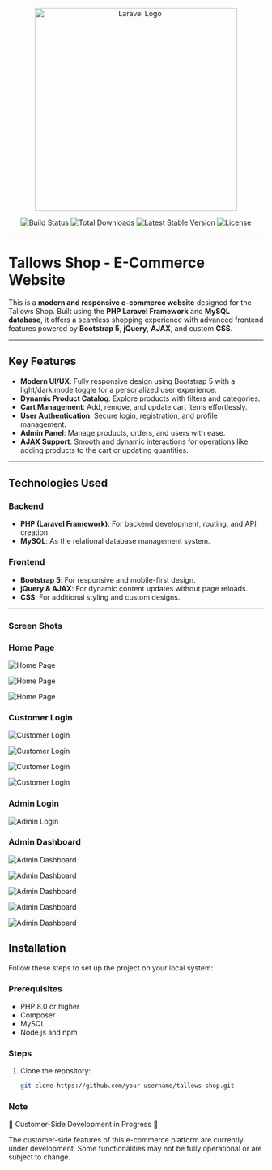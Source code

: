 <p align="center"><a href="https://laravel.com" target="_blank"><img src="https://raw.githubusercontent.com/laravel/art/master/logo-lockup/5%20SVG/2%20CMYK/1%20Full%20Color/laravel-logolockup-cmyk-red.svg" width="400" alt="Laravel Logo"></a></p>

<p align="center">
<a href="https://github.com/laravel/framework/actions"><img src="https://github.com/laravel/framework/workflows/tests/badge.svg" alt="Build Status"></a>
<a href="https://packagist.org/packages/laravel/framework"><img src="https://img.shields.io/packagist/dt/laravel/framework" alt="Total Downloads"></a>
<a href="https://packagist.org/packages/laravel/framework"><img src="https://img.shields.io/packagist/v/laravel/framework" alt="Latest Stable Version"></a>
<a href="https://packagist.org/packages/laravel/framework"><img src="https://img.shields.io/packagist/l/laravel/framework" alt="License"></a>
</p>

---

# Tallows Shop - E-Commerce Website

This is a **modern and responsive e-commerce website** designed for the Tallows Shop. Built using the **PHP Laravel Framework** and **MySQL database**, it offers a seamless shopping experience with advanced frontend features powered by **Bootstrap 5**, **jQuery**, **AJAX**, and custom **CSS**.

---

## Key Features

- **Modern UI/UX**: Fully responsive design using Bootstrap 5 with a light/dark mode toggle for a personalized user experience.
- **Dynamic Product Catalog**: Explore products with filters and categories.
- **Cart Management**: Add, remove, and update cart items effortlessly.
- **User Authentication**: Secure login, registration, and profile management.
- **Admin Panel**: Manage products, orders, and users with ease.
- **AJAX Support**: Smooth and dynamic interactions for operations like adding products to the cart or updating quantities.

---

## Technologies Used

### **Backend**
- **PHP (Laravel Framework)**: For backend development, routing, and API creation.
- **MySQL**: As the relational database management system.

### **Frontend**
- **Bootstrap 5**: For responsive and mobile-first design.
- **jQuery & AJAX**: For dynamic content updates without page reloads.
- **CSS**: For additional styling and custom designs.

---
### **Screen Shots**

### Home Page
![Home Page](https://github.com/user-attachments/assets/ed2e3630-0900-4828-8c7f-44ec0f289e83)  

![Home Page](https://github.com/user-attachments/assets/133c4db5-5451-4216-b67d-e2d1e0d91e66)  

![Home Page](https://github.com/user-attachments/assets/fa1a3ecb-f7e0-4089-b520-f4a45fba8cfa)  

### Customer Login
![Customer Login](https://github.com/user-attachments/assets/06cb55e7-e6ac-45b0-b35a-080708fb2b2b) 

![Customer Login](https://github.com/user-attachments/assets/6b7ee91d-303b-456b-afec-abf535d4f4d8)  

![Customer Login](https://github.com/user-attachments/assets/cae88754-d62b-4e71-95bf-05dbad561c26)  

![Customer Login](https://github.com/user-attachments/assets/96d17aa8-2e98-44a0-ab12-e2b18c688517)  

### Admin Login
![Admin Login](https://github.com/user-attachments/assets/562751b0-54b8-4eda-9ad5-c4597b973928)  

### Admin Dashboard
![Admin Dashboard](https://github.com/user-attachments/assets/98ec3330-d995-4d2d-9c7c-5ea519f36957)  

![Admin Dashboard](https://github.com/user-attachments/assets/b4019d0b-74c8-434c-90ef-531df1d32dbb)  

![Admin Dashboard](https://github.com/user-attachments/assets/fca205a9-4adc-431c-be83-18c2c43e4f21)  

![Admin Dashboard](https://github.com/user-attachments/assets/a45377b4-bb67-4749-80b8-7cf843b69eb8)  

![Admin Dashboard](https://github.com/user-attachments/assets/392e239f-9a4b-471e-b8b7-1d2bbafad67c)  


## Installation

Follow these steps to set up the project on your local system:

### Prerequisites
- PHP 8.0 or higher
- Composer
- MySQL
- Node.js and npm

### Steps
1. Clone the repository:
   ```bash
   git clone https://github.com/your-username/tallows-shop.git

### Note
🚧 Customer-Side Development in Progress 🚧

The customer-side features of this e-commerce platform are currently under development. Some functionalities may not be fully operational or are subject to change.
